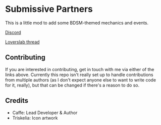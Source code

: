 ﻿# Submissive Partners

This is a little mod to add some BDSM-themed mechanics and events.

[Discord](https://discord.gg/FvqTR7u)

[Loverslab thread](https://www.loverslab.com/topic/151976-mod-ck3-submissive-partners/)

## Contributing

If you are interested in contributing, get in touch with me via either of the links above. Currently this repo isn't really set up to handle contributions from multiple authors (as I don't expect anyone else to want to write code for it, really), but that can be changed if there's a reason to do so.

## Credits

- Caffe: Lead Developer & Author
- Triskelia: Icon artwork
